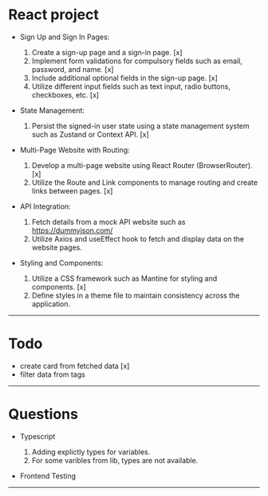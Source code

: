 # React project

- Sign Up and Sign In Pages:

  1. Create a sign-up page and a sign-in page. [x]
  2. Implement form validations for compulsory fields such as email, password, and name. [x]
  3. Include additional optional fields in the sign-up page. [x]
  4. Utilize different input fields such as text input, radio buttons, checkboxes, etc. [x]

- State Management:

  1. Persist the signed-in user state using a state management system such as Zustand or Context API. [x]

- Multi-Page Website with Routing:

  1. Develop a multi-page website using React Router (BrowserRouter). [x]
  2. Utilize the Route and Link components to manage routing and create links between pages. [x]

- API Integration:

  1. Fetch details from a mock API website such as https://dummyjson.com/
  2. Utilize Axios and useEffect hook to fetch and display data on the website pages.

- Styling and Components:

  1. Utilize a CSS framework such as Mantine for styling and components. [x]
  2. Define styles in a theme file to maintain consistency across the application.

---

# Todo

- create card from fetched data [x]
- filter data from tags

---

# Questions

- Typescript

  1. Adding explictly types for variables.
  2. For some varibles from lib, types are not available.

- Frontend Testing

---
